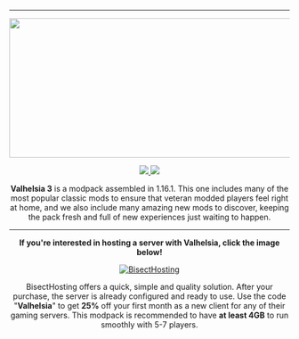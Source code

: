 ------------------------------

<p align="center">
  <img width="900" height="250" src="https://zupimages.net/up/20/29/31vt.png">
</p>

<p align="center">
  <a href="https://discord.gg/rdfQuaM">
    <img src="https://img.shields.io/discord/396333981601234944?color=1b1b1b&label=Discord&logo=Discord&style=plastic">
  </a>
  <a href="https://twitter.com/valhelsia">
    <img src="https://img.shields.io/twitter/follow/valhelsia?color=1b1b1b&label=Twitter&logo=twitter&style=plastic">
  </a>
</p>

<p align="center">
<strong>Valhelsia 3</strong> is a modpack assembled in 1.16.1. This one includes many of the most popular classic mods to ensure that veteran modded players feel right at home, and   we also include many amazing new mods to discover, keeping the pack fresh and full of new experiences just waiting to happen.
</p>

------------------------------

<p align="center">
  <strong>If you're interested in hosting a server with Valhelsia, click the image below!</strong>
</p>

<p align="center">
  <a href="https://bisecthosting.com/Valhelsia">
    <img border="0" alt="BisectHosting" src="https://zupimages.net/up/20/20/zp4u.png">
  </a>
</p>                                                                                                                                             

<p align="center">
BisectHosting offers a quick, simple and quality solution. After your purchase, the server is already configured and ready to use.                 
Use the code "<strong>Valhelsia</strong>" to get <strong>25%</strong> off your first month as a new client for any of their gaming servers.                                                                         
This modpack is recommended to have <strong>at least 4GB</strong> to run smoothly with 5-7 players.
</p>


